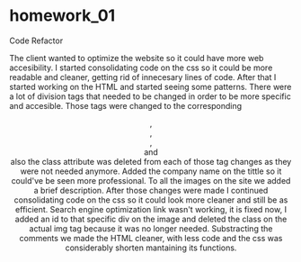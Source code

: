 # homework_01
Code Refactor

The client wanted to optimize the website so it could have more web accesibility. I started consolidating code on the css so it could be more readable and cleaner, getting rid of innecesary lines of code. After that I started working on the HTML and started seeing some patterns. There were a lot of division tags that needed to be changed in order to be more specific and accesible. Those tags were changed to the corresponding <header>,<nav>,<section>,<article> and <footer> also the class attribute was deleted from each of those tag changes as they were not needed anymore. Added the company name on the tittle so it could've be seen more professional. To all the images on the site we added a brief description. After those changes were made I continued consolidating code on the css so it could look more cleaner and still be as efficient. Search engine optimization link wasn't working, it is fixed now, I added an id to that specific div on the image and deleted the class on the actual img tag because it was no longer needed. Substracting the comments we made the HTML cleaner, with less code and the css was considerably shorten mantaining its functions.